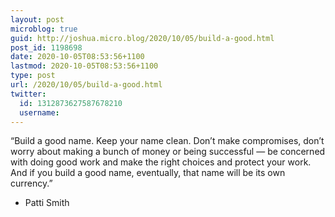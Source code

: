 ```yaml
---
layout: post
microblog: true
guid: http://joshua.micro.blog/2020/10/05/build-a-good.html
post_id: 1198698
date: 2020-10-05T08:53:56+1100
lastmod: 2020-10-05T08:53:56+1100
type: post
url: /2020/10/05/build-a-good.html
twitter:
  id: 1312873627587678210
  username: 
---
```

“Build a good name. Keep your name clean. Don’t make compromises, don’t worry about making a bunch of money or being successful — be concerned with doing good work and make the right choices and protect your work. And if you build a good name, eventually, that name will be its own currency.”

- Patti Smith
